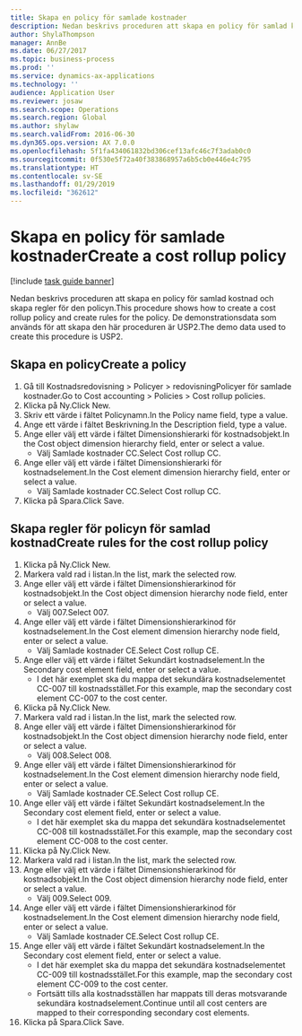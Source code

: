 ```yaml
---
title: Skapa en policy för samlade kostnader
description: Nedan beskrivs proceduren att skapa en policy för samlad kostnad och skapa regler för den policyn.
author: ShylaThompson
manager: AnnBe
ms.date: 06/27/2017
ms.topic: business-process
ms.prod: ''
ms.service: dynamics-ax-applications
ms.technology: ''
audience: Application User
ms.reviewer: josaw
ms.search.scope: Operations
ms.search.region: Global
ms.author: shylaw
ms.search.validFrom: 2016-06-30
ms.dyn365.ops.version: AX 7.0.0
ms.openlocfilehash: 5f1fa434061832bd306cef13afc46c7f3adab0c0
ms.sourcegitcommit: 0f530e5f72a40f383868957a6b5cb0e446e4c795
ms.translationtype: HT
ms.contentlocale: sv-SE
ms.lasthandoff: 01/29/2019
ms.locfileid: "362612"
---
```

# <a name="create-a-cost-rollup-policy"></a><span data-ttu-id="a0e66-103">Skapa en policy för samlade kostnader</span><span class="sxs-lookup"><span data-stu-id="a0e66-103">Create a cost rollup policy</span></span>

[!include [task guide banner](../../includes/task-guide-banner.md)]

<span data-ttu-id="a0e66-104">Nedan beskrivs proceduren att skapa en policy för samlad kostnad och skapa regler för den policyn.</span><span class="sxs-lookup"><span data-stu-id="a0e66-104">This procedure shows how to create a cost rollup policy and create rules for the policy.</span></span> <span data-ttu-id="a0e66-105">De demonstrationsdata som används för att skapa den här proceduren är USP2.</span><span class="sxs-lookup"><span data-stu-id="a0e66-105">The demo data used to create this procedure is USP2.</span></span>


## <a name="create-a-policy"></a><span data-ttu-id="a0e66-106">Skapa en policy</span><span class="sxs-lookup"><span data-stu-id="a0e66-106">Create a policy</span></span>
1. <span data-ttu-id="a0e66-107">Gå till Kostnadsredovisning > Policyer > redovisningPolicyer för samlade kostnader.</span><span class="sxs-lookup"><span data-stu-id="a0e66-107">Go to Cost accounting > Policies > Cost rollup policies.</span></span>
2. <span data-ttu-id="a0e66-108">Klicka på Ny.</span><span class="sxs-lookup"><span data-stu-id="a0e66-108">Click New.</span></span>
3. <span data-ttu-id="a0e66-109">Skriv ett värde i fältet Policynamn.</span><span class="sxs-lookup"><span data-stu-id="a0e66-109">In the Policy name field, type a value.</span></span>
4. <span data-ttu-id="a0e66-110">Ange ett värde i fältet Beskrivning.</span><span class="sxs-lookup"><span data-stu-id="a0e66-110">In the Description field, type a value.</span></span>
5. <span data-ttu-id="a0e66-111">Ange eller välj ett värde i fältet Dimensionshierarki för kostnadsobjekt.</span><span class="sxs-lookup"><span data-stu-id="a0e66-111">In the Cost object dimension hierarchy field, enter or select a value.</span></span>
    * <span data-ttu-id="a0e66-112">Välj Samlade kostnader CC.</span><span class="sxs-lookup"><span data-stu-id="a0e66-112">Select Cost rollup CC.</span></span>  
6. <span data-ttu-id="a0e66-113">Ange eller välj ett värde i fältet Dimensionshierarki för kostnadselement.</span><span class="sxs-lookup"><span data-stu-id="a0e66-113">In the Cost element dimension hierarchy field, enter or select a value.</span></span>
    * <span data-ttu-id="a0e66-114">Välj Samlade kostnader CC.</span><span class="sxs-lookup"><span data-stu-id="a0e66-114">Select Cost rollup CC.</span></span>  
7. <span data-ttu-id="a0e66-115">Klicka på Spara.</span><span class="sxs-lookup"><span data-stu-id="a0e66-115">Click Save.</span></span>

## <a name="create-rules-for-the-cost-rollup-policy"></a><span data-ttu-id="a0e66-116">Skapa regler för policyn för samlad kostnad</span><span class="sxs-lookup"><span data-stu-id="a0e66-116">Create rules for the cost rollup policy</span></span>
1. <span data-ttu-id="a0e66-117">Klicka på Ny.</span><span class="sxs-lookup"><span data-stu-id="a0e66-117">Click New.</span></span>
2. <span data-ttu-id="a0e66-118">Markera vald rad i listan.</span><span class="sxs-lookup"><span data-stu-id="a0e66-118">In the list, mark the selected row.</span></span>
3. <span data-ttu-id="a0e66-119">Ange eller välj ett värde i fältet Dimensionshierarkinod för kostnadsobjekt.</span><span class="sxs-lookup"><span data-stu-id="a0e66-119">In the Cost object dimension hierarchy node field, enter or select a value.</span></span>
    * <span data-ttu-id="a0e66-120">Välj 007.</span><span class="sxs-lookup"><span data-stu-id="a0e66-120">Select 007.</span></span>  
4. <span data-ttu-id="a0e66-121">Ange eller välj ett värde i fältet Dimensionshierarkinod för kostnadselement.</span><span class="sxs-lookup"><span data-stu-id="a0e66-121">In the Cost element dimension hierarchy node field, enter or select a value.</span></span>
    * <span data-ttu-id="a0e66-122">Välj Samlade kostnader CE.</span><span class="sxs-lookup"><span data-stu-id="a0e66-122">Select Cost rollup CE.</span></span>  
5. <span data-ttu-id="a0e66-123">Ange eller välj ett värde i fältet Sekundärt kostnadselement.</span><span class="sxs-lookup"><span data-stu-id="a0e66-123">In the Secondary cost element field, enter or select a value.</span></span>
    * <span data-ttu-id="a0e66-124">I det här exemplet ska du mappa det sekundära kostnadselementet CC-007 till kostnadsstället.</span><span class="sxs-lookup"><span data-stu-id="a0e66-124">For this example, map the secondary cost element CC-007 to the cost center.</span></span>  
6. <span data-ttu-id="a0e66-125">Klicka på Ny.</span><span class="sxs-lookup"><span data-stu-id="a0e66-125">Click New.</span></span>
7. <span data-ttu-id="a0e66-126">Markera vald rad i listan.</span><span class="sxs-lookup"><span data-stu-id="a0e66-126">In the list, mark the selected row.</span></span>
8. <span data-ttu-id="a0e66-127">Ange eller välj ett värde i fältet Dimensionshierarkinod för kostnadsobjekt.</span><span class="sxs-lookup"><span data-stu-id="a0e66-127">In the Cost object dimension hierarchy node field, enter or select a value.</span></span>
    * <span data-ttu-id="a0e66-128">Välj 008.</span><span class="sxs-lookup"><span data-stu-id="a0e66-128">Select 008.</span></span>  
9. <span data-ttu-id="a0e66-129">Ange eller välj ett värde i fältet Dimensionshierarkinod för kostnadselement.</span><span class="sxs-lookup"><span data-stu-id="a0e66-129">In the Cost element dimension hierarchy node field, enter or select a value.</span></span>
    * <span data-ttu-id="a0e66-130">Välj Samlade kostnader CE.</span><span class="sxs-lookup"><span data-stu-id="a0e66-130">Select Cost rollup CE.</span></span>  
10. <span data-ttu-id="a0e66-131">Ange eller välj ett värde i fältet Sekundärt kostnadselement.</span><span class="sxs-lookup"><span data-stu-id="a0e66-131">In the Secondary cost element field, enter or select a value.</span></span>
    * <span data-ttu-id="a0e66-132">I det här exemplet ska du mappa det sekundära kostnadselementet CC-008 till kostnadsstället.</span><span class="sxs-lookup"><span data-stu-id="a0e66-132">For this example, map the secondary cost element CC-008 to the cost center.</span></span>  
11. <span data-ttu-id="a0e66-133">Klicka på Ny.</span><span class="sxs-lookup"><span data-stu-id="a0e66-133">Click New.</span></span>
12. <span data-ttu-id="a0e66-134">Markera vald rad i listan.</span><span class="sxs-lookup"><span data-stu-id="a0e66-134">In the list, mark the selected row.</span></span>
13. <span data-ttu-id="a0e66-135">Ange eller välj ett värde i fältet Dimensionshierarkinod för kostnadsobjekt.</span><span class="sxs-lookup"><span data-stu-id="a0e66-135">In the Cost object dimension hierarchy node field, enter or select a value.</span></span>
    * <span data-ttu-id="a0e66-136">Välj 009.</span><span class="sxs-lookup"><span data-stu-id="a0e66-136">Select 009.</span></span>  
14. <span data-ttu-id="a0e66-137">Ange eller välj ett värde i fältet Dimensionshierarkinod för kostnadselement.</span><span class="sxs-lookup"><span data-stu-id="a0e66-137">In the Cost element dimension hierarchy node field, enter or select a value.</span></span>
    * <span data-ttu-id="a0e66-138">Välj Samlade kostnader CE.</span><span class="sxs-lookup"><span data-stu-id="a0e66-138">Select Cost rollup CE.</span></span>  
15. <span data-ttu-id="a0e66-139">Ange eller välj ett värde i fältet Sekundärt kostnadselement.</span><span class="sxs-lookup"><span data-stu-id="a0e66-139">In the Secondary cost element field, enter or select a value.</span></span>
    * <span data-ttu-id="a0e66-140">I det här exemplet ska du mappa det sekundära kostnadselementet CC-009 till kostnadsstället.</span><span class="sxs-lookup"><span data-stu-id="a0e66-140">For this example, map the secondary cost element CC-009 to the cost center.</span></span>  
    * <span data-ttu-id="a0e66-141">Fortsätt tills alla kostnadsställen har mappats till deras motsvarande sekundära kostnadselement.</span><span class="sxs-lookup"><span data-stu-id="a0e66-141">Continue until all cost centers are mapped to their corresponding secondary cost elements.</span></span>  
16. <span data-ttu-id="a0e66-142">Klicka på Spara.</span><span class="sxs-lookup"><span data-stu-id="a0e66-142">Click Save.</span></span>


